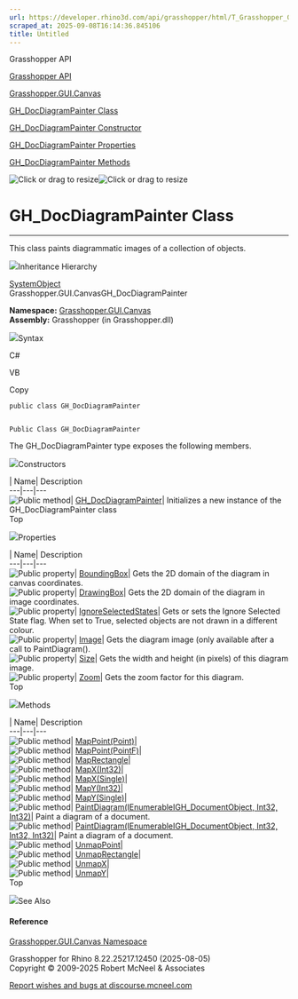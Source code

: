 ```yaml
---
url: https://developer.rhino3d.com/api/grasshopper/html/T_Grasshopper_GUI_Canvas_GH_DocDiagramPainter.htm
scraped_at: 2025-09-08T16:14:36.845106
title: Untitled
---
```


Grasshopper API

[Grasshopper API](../html/723c01da-9986-4db2-8f53-6f3a7494df75.htm
"Grasshopper API")

[Grasshopper.GUI.Canvas](../html/N_Grasshopper_GUI_Canvas.htm
"Grasshopper.GUI.Canvas")

[GH_DocDiagramPainter
Class](../html/T_Grasshopper_GUI_Canvas_GH_DocDiagramPainter.htm
"GH_DocDiagramPainter Class")

[GH_DocDiagramPainter Constructor
](../html/M_Grasshopper_GUI_Canvas_GH_DocDiagramPainter__ctor.htm
"GH_DocDiagramPainter Constructor ")

[GH_DocDiagramPainter
Properties](../html/Properties_T_Grasshopper_GUI_Canvas_GH_DocDiagramPainter.htm
"GH_DocDiagramPainter Properties")

[GH_DocDiagramPainter
Methods](../html/Methods_T_Grasshopper_GUI_Canvas_GH_DocDiagramPainter.htm
"GH_DocDiagramPainter Methods")

![Click or drag to resize](../icons/TocOpen.gif)![Click or drag to
resize](../icons/TocClose.gif)

# GH_DocDiagramPainter Class  
  
---  
  
This class paints diagrammatic images of a collection of objects.

![](../icons/SectionExpanded.png)Inheritance Hierarchy

[SystemObject](https://docs.microsoft.com/dotnet/api/system.object)  
Grasshopper.GUI.CanvasGH_DocDiagramPainter  

**Namespace:** [Grasshopper.GUI.Canvas](N_Grasshopper_GUI_Canvas.htm)  
**Assembly:** Grasshopper (in Grasshopper.dll)

![](../icons/SectionExpanded.png)Syntax

C#

VB

Copy

    
    
    public class GH_DocDiagramPainter
    
    
    Public Class GH_DocDiagramPainter

The GH_DocDiagramPainter type exposes the following members.

![](../icons/SectionExpanded.png)Constructors

| Name| Description  
---|---|---  
![Public method](../icons/pubmethod.gif)|
[GH_DocDiagramPainter](M_Grasshopper_GUI_Canvas_GH_DocDiagramPainter__ctor.htm)|
Initializes a new instance of the GH_DocDiagramPainter class  
Top

![](../icons/SectionExpanded.png)Properties

| Name| Description  
---|---|---  
![Public property](../icons/pubproperty.gif)|
[BoundingBox](P_Grasshopper_GUI_Canvas_GH_DocDiagramPainter_BoundingBox.htm)|
Gets the 2D domain of the diagram in canvas coordinates.  
![Public property](../icons/pubproperty.gif)|
[DrawingBox](P_Grasshopper_GUI_Canvas_GH_DocDiagramPainter_DrawingBox.htm)|
Gets the 2D domain of the diagram in image coordinates.  
![Public property](../icons/pubproperty.gif)|
[IgnoreSelectedStates](P_Grasshopper_GUI_Canvas_GH_DocDiagramPainter_IgnoreSelectedStates.htm)|
Gets or sets the Ignore Selected State flag. When set to True, selected
objects are not drawn in a different colour.  
![Public property](../icons/pubproperty.gif)|
[Image](P_Grasshopper_GUI_Canvas_GH_DocDiagramPainter_Image.htm)|  Gets the
diagram image (only available after a call to PaintDiagram().  
![Public property](../icons/pubproperty.gif)|
[Size](P_Grasshopper_GUI_Canvas_GH_DocDiagramPainter_Size.htm)|  Gets the
width and height (in pixels) of this diagram image.  
![Public property](../icons/pubproperty.gif)|
[Zoom](P_Grasshopper_GUI_Canvas_GH_DocDiagramPainter_Zoom.htm)|  Gets the zoom
factor for this diagram.  
Top

![](../icons/SectionExpanded.png)Methods

| Name| Description  
---|---|---  
![Public method](../icons/pubmethod.gif)|
[MapPoint(Point)](M_Grasshopper_GUI_Canvas_GH_DocDiagramPainter_MapPoint.htm)|  
![Public method](../icons/pubmethod.gif)|
[MapPoint(PointF)](M_Grasshopper_GUI_Canvas_GH_DocDiagramPainter_MapPoint_1.htm)|  
![Public method](../icons/pubmethod.gif)|
[MapRectangle](M_Grasshopper_GUI_Canvas_GH_DocDiagramPainter_MapRectangle.htm)|  
![Public method](../icons/pubmethod.gif)|
[MapX(Int32)](M_Grasshopper_GUI_Canvas_GH_DocDiagramPainter_MapX.htm)|  
![Public method](../icons/pubmethod.gif)|
[MapX(Single)](M_Grasshopper_GUI_Canvas_GH_DocDiagramPainter_MapX_1.htm)|  
![Public method](../icons/pubmethod.gif)|
[MapY(Int32)](M_Grasshopper_GUI_Canvas_GH_DocDiagramPainter_MapY.htm)|  
![Public method](../icons/pubmethod.gif)|
[MapY(Single)](M_Grasshopper_GUI_Canvas_GH_DocDiagramPainter_MapY_1.htm)|  
![Public method](../icons/pubmethod.gif)|
[PaintDiagram(IEnumerableIGH_DocumentObject, Int32,
Int32)](M_Grasshopper_GUI_Canvas_GH_DocDiagramPainter_PaintDiagram.htm)|
Paint a diagram of a document.  
![Public method](../icons/pubmethod.gif)|
[PaintDiagram(IEnumerableIGH_DocumentObject, Int32, Int32,
Int32)](M_Grasshopper_GUI_Canvas_GH_DocDiagramPainter_PaintDiagram_1.htm)|
Paint a diagram of a document.  
![Public method](../icons/pubmethod.gif)|
[UnmapPoint](M_Grasshopper_GUI_Canvas_GH_DocDiagramPainter_UnmapPoint.htm)|  
![Public method](../icons/pubmethod.gif)|
[UnmapRectangle](M_Grasshopper_GUI_Canvas_GH_DocDiagramPainter_UnmapRectangle.htm)|  
![Public method](../icons/pubmethod.gif)|
[UnmapX](M_Grasshopper_GUI_Canvas_GH_DocDiagramPainter_UnmapX.htm)|  
![Public method](../icons/pubmethod.gif)|
[UnmapY](M_Grasshopper_GUI_Canvas_GH_DocDiagramPainter_UnmapY.htm)|  
Top

![](../icons/SectionExpanded.png)See Also

#### Reference

[Grasshopper.GUI.Canvas Namespace](N_Grasshopper_GUI_Canvas.htm)

Grasshopper for Rhino 8.22.25217.12450 (2025-08-05)  
Copyright © 2009-2025 Robert McNeel & Associates

[Report wishes and bugs at
discourse.mcneel.com](https://discourse.mcneel.com/c/grasshopper)

